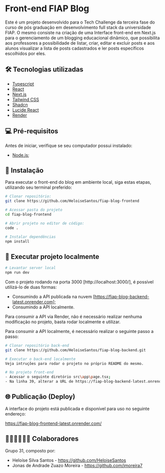# Front-end FIAP Blog

Este é um projeto desenvolvido para o Tech Challenge da terceira fase do curso de pós graduação em desenvolvimento full stack da universidade FIAP. O mesmo consiste na criação de uma Interface front-end em Next.js para o gerenciamento de um blogging educacional dinâmico, que possibilita aos professores a possibilidade de listar, criar, editar e excluir posts e aos alunos visualizar a lista de posts cadastrados e ler posts específicos escolhidos por eles.

## 🛠️ Tecnologias utilizadas

- [Typescript](https://www.typescriptlang.org/)
- [React](https://react.dev/)
- [Next.js](https://nextjs.org/)
- [Tailwind CSS](https://tailwindcss.com/)
- [Shadcn](https://ui.shadcn.com/)
- [Lucide React](https://lucide.dev/)
- [Render](https://render.com/)

## 💻 Pré-requisitos

Antes de iniciar, verifique se seu computador possui instalado:

- [Node.js](https://nodejs.org/pt);

## 🔧 Instalação

Para executar o front-end do blog em ambiente local, siga estas etapas, utilizando seu terminal preferido:

```bash
# Clonar repositório:
git clone https://github.com/HeloiseSantos/fiap-blog-frontend

# Acessar pasta do projeto
cd fiap-blog-frontend

# Abrir projeto no editor de código:
code .

# Instalar dependências
npm install
```

## 🚀 Executar projeto localmente

```bash
# Levantar server local
npm run dev
```

Com o projeto rodando na porta 3000 [http://localhost:3000/], é possível utilizá-lo de duas formas:

- Consumindo a API publicada na nuvem [https://fiap-blog-backend-latest.onrender.com];
- Consumindo a API localmente. 

Para consumir a API via Render, não é necessário realizar nenhuma modificação no projeto, basta rodar localmente e utilizar. 

Para consumir a API localmente, é necessário realizar o seguinte passo a passo:

```bash
# Clonar repositório back-end
git clone https://github.com/HeloiseSantos/fiap-blog-backend.git

# Executar o back-end localmente
Veja intruções para rodar o projeto no próprio README do mesmo.

# No projeto front-end 
- Acessar o seguinte diretório src\app\page.tsx;
- Na linha 39, alterar a URL de https://fiap-blog-backend-latest.onrender.com/posts para http://localhost:3001/posts
```

## 🌐 Publicação (Deploy)

A interface do projeto está publicada e disponível para uso no seguinte endereço:

https://fiap-blog-frontend-latest.onrender.com/

## 🧑🏻‍💻👩🏻‍💻 Colaboradores

Grupo 31, composto por:

- Heloíse Silva Santos - https://github.com/HeloiseSantos
- Jonas de Andrade Zuazo Moreira - https://github.com/jmoreira7
